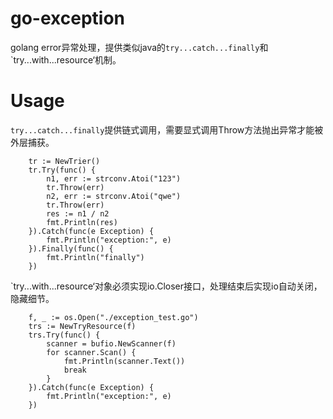 # go-exception
golang error异常处理，提供类似java的`try...catch...finally`和`try...with...resource‘机制。

# Usage

`try...catch...finally`提供链式调用，需要显式调用Throw方法抛出异常才能被外层捕获。

```golang
	tr := NewTrier()
	tr.Try(func() {
		n1, err := strconv.Atoi("123")
		tr.Throw(err)
		n2, err := strconv.Atoi("qwe")
		tr.Throw(err)
		res := n1 / n2
		fmt.Println(res)
	}).Catch(func(e Exception) {
		fmt.Println("exception:", e)
	}).Finally(func() {
		fmt.Println("finally")
	})
```

`try...with...resource‘对象必须实现io.Closer接口，处理结束后实现io自动关闭，隐藏细节。

```golang
    f, _ := os.Open("./exception_test.go")
	trs := NewTryResource(f)
	trs.Try(func() {
		scanner = bufio.NewScanner(f)
		for scanner.Scan() {
			fmt.Println(scanner.Text())
			break
		}
	}).Catch(func(e Exception) {
		fmt.Println("exception:", e)
	})
```
